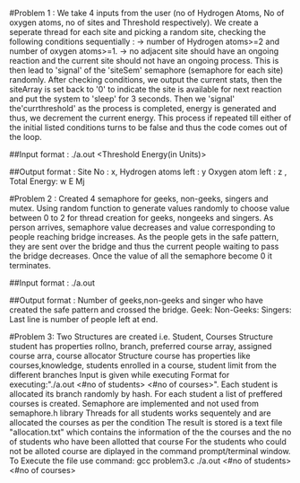 #Problem 1 :
We take 4 inputs from the user (no of Hydrogen Atoms, No of oxygen atoms, no of sites and Threshold respectively). We create a seperate thread for each site and picking a random site, checking the following conditions sequentially :
-> number of Hydrogen atoms>=2 and number of oxygen atoms>=1. 
-> no adjacent site should have an ongoing reaction and the current site should not have an ongoing process. 
This is then lead to 'signal' of the 'siteSem' semaphore (semaphore for each site) randomly.
After checking conditions, we output the current stats, then the siteArray is set back to '0' to indicate the site is available for next reaction and put the system to 'sleep' for 3 seconds. Then we 'signal' the'currthreshold' as the process is completed, energy is generated and thus, we decrement the current energy.
This process if repeated till either of the initial listed conditions turns to be false and thus the code comes out of the loop.

##Input format :
./a.out <No of H atoms> <No of O atoms> <No of sites> <Threshold Energy(in Units)>

##Output format :
Site No : x, Hydrogen atoms left : y Oxygen atom left : z , Total Energy: w E Mj

#Problem 2 :
Created 4 semaphore for geeks, non-geeks, singers and mutex.
Using random function to generate values randomly to choose value between 0 to 2 for thread creation for geeks, nongeeks and singers.
As person arrives, semaphore value decreases and value corresponding to people reaching bridge increases.
As the people gets in the safe pattern, they are sent over the bridge and thus the current people waiting to pass the bridge decreases.
Once the value of all the semaphore become 0 it terminates.

##Input format :
./a.out <geeks> <non-geeks> <singers>

##Output format :
Number of geeks,non-geeks and singer who have created the safe pattern and crossed the bridge.
Geek: Non-Geeks: Singers:
Last line is number of people left at end.

#Problem 3:
Two Structures are created i.e. Student, Courses
Structure student has properties rollno, branch, preferred course array, assigned course arra, course allocator
Structure course has properties like courses,knowledge, students enrolled in a course, student limit from the different branches
Input is given while executing 
Format for executing:"./a.out <#no of students> <#no of courses>".
Each student is allocated its branch randomly by hash.
For each student a list of preffered courses is created.
Semaphore are implemented and not used from semaphore.h library
Threads for all students works sequentely and are allocated the courses as per the condition
The result is stored is a text file "allocation.txt" which contains the information of the the courses and the no of students who have been allotted that course
For the students who could not be alloted course are diplayed in the command prompt/terminal window.
To Execute the file use command:
	gcc problem3.c
	./a.out <#no of students> <#no of courses>
